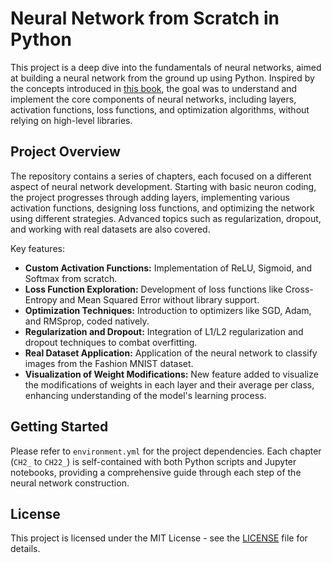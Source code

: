 # Neural Network from Scratch in Python

This project is a deep dive into the fundamentals of neural networks, aimed at building a neural network from the ground up using Python. Inspired by the concepts introduced in [this book](https://nnfs.io/), the goal was to understand and implement the core components of neural networks, including layers, activation functions, loss functions, and optimization algorithms, without relying on high-level libraries.

## Project Overview

The repository contains a series of chapters, each focused on a different aspect of neural network development. Starting with basic neuron coding, the project progresses through adding layers, implementing various activation functions, designing loss functions, and optimizing the network using different strategies. Advanced topics such as regularization, dropout, and working with real datasets are also covered.

Key features:
- **Custom Activation Functions:** Implementation of ReLU, Sigmoid, and Softmax from scratch.
- **Loss Function Exploration:** Development of loss functions like Cross-Entropy and Mean Squared Error without library support.
- **Optimization Techniques:** Introduction to optimizers like SGD, Adam, and RMSprop, coded natively.
- **Regularization and Dropout:** Integration of L1/L2 regularization and dropout techniques to combat overfitting.
- **Real Dataset Application:** Application of the neural network to classify images from the Fashion MNIST dataset.
- **Visualization of Weight Modifications:** New feature added to visualize the modifications of weights in each layer and their average per class, enhancing understanding of the model's learning process.

## Getting Started

Please refer to `environment.yml` for the project dependencies. Each chapter (`CH2_` to `CH22_`) is self-contained with both Python scripts and Jupyter notebooks, providing a comprehensive guide through each step of the neural network construction.

## License

This project is licensed under the MIT License - see the [LICENSE](LICENSE) file for details.

